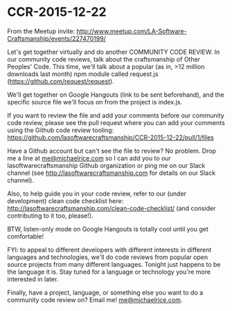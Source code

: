 # CCR-2015-12-22

From the Meetup invite: http://www.meetup.com/LA-Software-Craftsmanship/events/227470199/

Let's get together virtually and do another COMMUNITY CODE REVIEW. In our community code reviews, talk about the craftsmanship of Other Peoples' Code. This time, we'll talk about a popular (as in, >12 million downloads last month) npm module called request.js (https://github.com/request/request).

We'll get together on Google Hangouts (link to be sent beforehand), and the specific source file we'll focus on from the project is index.js.

If you want to review the file and add your comments before our community code review, please see the pull request where you can add your comments using the Github code review tooling: https://github.com/lasoftwarecraftsmanship/CCR-2015-12-22/pull/1/files

Have a Github account but can't see the file to review? No problem. Drop me a line at me@michaelrice.com so I can add you to our lasoftwarecraftsmanship Github organization or ping me on our Slack channel (see http://lasoftwarecraftsmanship.com for details on our Slack channel). 

Also, to help guide you in your code review, refer to our (under development) clean code checklist here: http://lasoftwarecraftsmanship.com/clean-code-checklist/ (and consider contributing to it too, please!).

BTW, listen-only mode on Google Hangouts is totally cool until you get comfortable!

FYI: to appeal to different developers with different interests in different languages and technologies, we'll do code reviews from popular open source projects from many different languages. Tonight just happens to be the language it is. Stay tuned for a language or technology you're more interested in later.

Finally, have a project, language, or something else you want to do a community code review on? Email me! me@michaelrice.com.